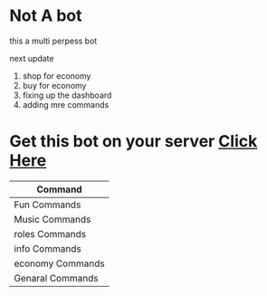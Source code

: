 # Not A bot
this a multi perpess bot 

next update 
1. shop for economy
2. buy for economy
3. fixing up the dashboard 
4. adding mre commands 


# Get this bot on your server [Click Here](https://discord.com/oauth2/authorize?client_id=735698663027900470&scope=bot&permissions=8)

                                                    
|      Command      |  
|-------------------|
|  Fun Commands     |
|  Music Commands   |          
|  roles Commands   |          
|  info Commands    |
| economy Commands  |         
| Genaral Commands  |                       
